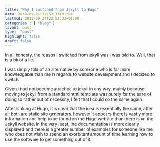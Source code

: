 ```yaml
---
title: "Why I switched from Jekyll to Hugo"
date: 2018-09-24T22:52:33+01:00
lastmod: 2018-09-24T22:52:33+01:00
categories : [ "blog" ]
layout: post
type:  "post"
highlight: false
draft: false
---
```


In all honesty, the reason I switched from jekyll was I was told to. Well, that is a bit of a lie.

I was simply told of an alternative by someone who is far more knowledgable than me in regards to website development and I decided to switch.

Given I had not become attached to jekyll in any way, mainly because moving to jekyll from a standard html template was purely for the sake of doing so rather out of necessity, I felt that I could do the same again.

After looking at Hugo, it is clear that the idea is essentially the same, after all both are static site generators, however it appears there is vastly more information and help to be found on the Hugo website than there is on the Jekyll website.
In the very least, the documentation is more clearly displayed and there is a greater number of examples for someone like me who does not wish to spend an exorbitant amount of time learning how to use the software to get something out of it.
